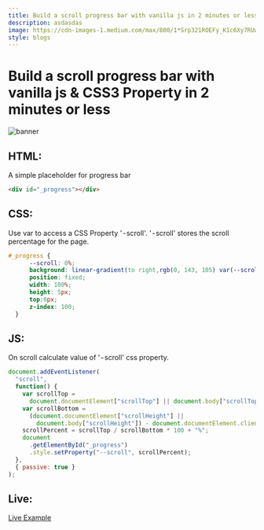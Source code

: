 ```yaml
---
title: Build a scroll progress bar with vanilla js in 2 minutes or less
description: asdasdas
image: https://cdn-images-1.medium.com/max/800/1*Srp321ROEFy_K1c6Xy7RUw.png
style: blogs
---
```


# Build a scroll progress bar with vanilla js & CSS3 Property in 2 minutes or less

![banner](https://cdn-images-1.medium.com/max/800/1*Srp321ROEFy_K1c6Xy7RUw.png)

## HTML:
A simple placeholder for progress bar
```html
<div id="_progress"></div>
```

## CSS:
Use var to access a CSS Property ' - scroll'. ' - scroll' stores the scroll percentage for the page.
```css
#_progress {
      --scroll: 0%;
      background: linear-gradient(to right,rgb(0, 143, 105) var(--scroll),transparent 0);
      position: fixed;
      width: 100%;
      height: 5px;
      top:0px;
      z-index: 100;
  }
```

## JS:
On scroll calculate value of ' - scroll' css property.
```js
document.addEventListener(
  "scroll",
  function() {
    var scrollTop =
      document.documentElement["scrollTop"] || document.body["scrollTop"];
    var scrollBottom =
      (document.documentElement["scrollHeight"] ||
        document.body["scrollHeight"]) - document.documentElement.clientHeight;
    scrollPercent = scrollTop / scrollBottom * 100 + "%";
    document
      .getElementById("_progress")
      .style.setProperty("--scroll", scrollPercent);
  },
  { passive: true }
);
```
## Live:

[Live Example](https://codepen.io/iwannabebot/pen/qKqExG)